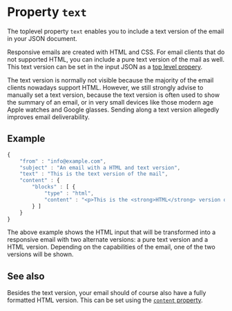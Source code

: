 # Property `text`

The toplevel property `text` enables you to include a text version of the email 
in your JSON document. 

Responsive emails are created with HTML and CSS. For email clients that
do not supported HTML, you can include a pure text version of the mail
as well. This text version can be set in the input JSON as a [top level propery](../json/top-level-properties).

The text version is normally not visible because the majority of the email 
clients nowadays support HTML. However, we still strongly advise to manually set 
a text version, because the text version is often used to show the summary of 
an email, or in very small devices like those modern age Apple watches and 
Google glasses. Sending along a text version allegedly improves email 
deliverability.

## Example

```javascript
{
    "from" : "info@example.com",
    "subject" : "An email with a HTML and text version",
    "text" : "This is the text version of the mail",
    "content" : {
        "blocks" : [ {
            "type" : "html",
            "content" : "<p>This is the <strong>HTML</strong> version of the mail</p>"
        } ]
    }
}
```

The above example shows the HTML input that will be transformed into a
responsive email with two alternate versions: a pure text version and a HTML
version. Depending on the capabilities of the email, one of the two versions 
will be shown.

## See also

Besides the text version, your email should of course also have a fully 
formatted HTML version. This can be set using the [`content` property](../json/property-content).
